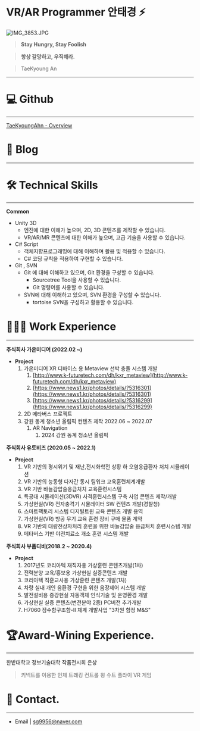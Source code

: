 # VR/AR Programmer 안태경 ⚡

![IMG_3853.JPG](VR%20AR%20Programmer%20%E1%84%8B%E1%85%A1%E1%86%AB%E1%84%90%E1%85%A2%E1%84%80%E1%85%A7%E1%86%BC%20%E2%9A%A1%2018d7192786f245a0935767a6d5005e80/IMG_3853.jpg)

> **Stay Hungry, Stay Foolish**
> 

> **항상 갈망하고, 우직해라.**
> 

> TaeKyoung An
> 

---

# 💻 Github

---

[TaeKyoungAhn - Overview](https://github.com/TaeKyoungAhn)

# 💾 Blog

---

[](https://tkablog.tistory.com/)

# 🛠 Technical Skills

---

**Common**                                                       

- Unity 3D
    - 엔진에 대한 이해가 높으며, 2D, 3D 콘텐츠를 제작할 수 있습니다.
    - VR/AR/MR 콘텐츠에 대한 이해가 높으며, 고급 기술을 사용할 수 있습니다.
- C# Script
    - 객체지향프로그래밍에 대해 이해하며 활용 및 적용할 수 있습니다.
    - C# 코딩 규칙을 적용하여 구현할 수 있습니다.
- Git , SVN
    - Git 에 대해 이해하고 있으며, Git 환경을 구성할 수 있습니다.
        - Sourcetree Tool을 사용할 수 있습니다.
        - Git 명령어를 사용할 수 있습니다.
    - SVN에 대해 이해하고 있으며, SVN 환경을 구성할 수 있습니다.
        - tortoise SVN을 구성하고 활용할 수 있습니다.
        

# 🧑🏽‍💼 Work Experience

---

**주식회사 가온미디어 (2022.02 ~)**

- **Project**
    1. 가온미디어 XR 디바이스 용 Metaview 선박 충돌 시스템 개발
        1. [http://www.k-futuretech.com/dh/kxr_metaview](http://www.k-futuretech.com/dh/kxr_metaview)
        2. [https://www.news1.kr/photos/details/?5316301](https://www.news1.kr/photos/details/?5316301)
        3. [https://www.news1.kr/photos/details/?5316299](https://www.news1.kr/photos/details/?5316299)
    2. 2D 메타버스 프로젝트 
    3. 강원 동계 청소년 올림픽 컨텐츠 제작 2022.06 ~ 2022.07
        1. AR Navigation
            1. 2024 강원 동계 청소년 올림픽
    

**주식회사 유토비즈 (2020.05 ~ 2022.1)**

- **Project**
    1. VR 기반의 평시위기 및 재난,전시화학전 상황 하 오염응급환자 처치 시뮬레이션
    2. VR 기반의 능동형 다자간 동시 팀워크 교육훈련체계개발
    3. VR 기반 바늘감압술응급처치 교육훈련시스템
    4. 특공대 시뮬레이션(3DVR) 사격훈련시스템 구축 사업 콘텐츠 제작/개발
    5. 가상현실(VR) 전자충격기 시뮬레이터 SW 컨텐츠 개발(경찰청)
    6. 스마트팩토리 시스템 디지털트윈 교육 콘텐츠 개발 용역
    7. 가상현실(VR) 방공 무기 교육 훈련 장비 구매 물품 계약
    8. VR 기반의 대량전상자처리 훈련을 위한 바늘감압술 응급처치 훈련시스템 개발
    9. 메타버스 기반 야전치료소 개소 훈련 시스템 개발

**주식회사 부품디비(2018.2 ~ 2020.4)**

- **Project**
    1. 2017년도 코리아텍 재직자용 가상훈련 콘텐츠개발(1차)
    2. 전력분양 교육/홍보용 가상현실 실증콘텐츠 개발
    3. 코리아텍 직훈교사용 가상훈련 콘텐츠 개발(1차)
    4. 차량 실내 개인 음환경 구현을 위한 음장제어 시스템 개발
    5. 발전설비용 증강현실 자동객체 인식기술 및 운영환경 개발
    6. 가상현실 실증 콘텐츠(변전분야 2종) PC버전 추가개발
    7. H7060 잠수함구조함-Ⅱ 체계 개발사업 "3차원 함정 M&S" 

# 🏆Award-Wining Experience.

---

한밭대학교 정보기술대학 작품전시회 은상

> 키넥트를 이용한 인체 트래킹 컨트롤 윙 슈트 플라이 VR 게임
> 

# 📱  Contact.

---

- Email  |  sg9956@naver.com
